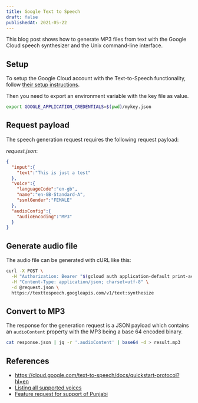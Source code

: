```yaml
---
title: Google Text to Speech
draft: false
publishedAt: 2021-05-22
---
```


This blog post shows how to generate MP3 files from text with the Google Cloud speech synthesizer and the Unix command-line interface.

## Setup

To setup the Google Cloud account with the Text-to-Speech functionality, follow [their setup instructions](https://cloud.google.com/text-to-speech/docs/quickstart-protocol?hl=en).

Then you need to export an environment variable with the key file as value.

```bash
export GOOGLE_APPLICATION_CREDENTIALS=$(pwd)/mykey.json
```

## Request payload

The speech generation request requires the following request payload:

_request.json_:

```json
{
  "input":{
    "text":"This is just a test"
  },
  "voice":{
    "languageCode":"en-gb",
    "name":"en-GB-Standard-A",
    "ssmlGender":"FEMALE"
  },
  "audioConfig":{
    "audioEncoding":"MP3"
  }
}
```

## Generate audio file

The audio file can be generated with cURL like this:

```bash
curl -X POST \
  -H "Authorization: Bearer "$(gcloud auth application-default print-access-token) \
  -H "Content-Type: application/json; charset=utf-8" \
  -d @request.json \
  https://texttospeech.googleapis.com/v1/text:synthesize
``` 

## Convert to MP3

The response for the generation request is a JSON payload which contains an `audioContent` property with the MP3 being a base 64 encoded binary.

```bash
cat response.json | jq -r '.audioContent' | base64 -d > result.mp3
```

## References

- https://cloud.google.com/text-to-speech/docs/quickstart-protocol?hl=en
- [Listing all supported voices](https://cloud.google.com/text-to-speech/docs/list-voices?hl=en)
- [Feature request for support of Punjabi](https://issuetracker.google.com/issues/188855923)
